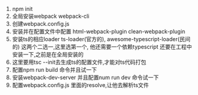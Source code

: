 1. npm init
2. 全局安装webpack webpack-cli
3. 创建webpack.config.js
4. 安装并在配置文件中配置 html-webpack-plugin clean-webpack-plugin
5. 安装ts的相应loader  ts-loader(官方的), awesome-typescript-loader(民间的) 这两个二选一,这里选第一个, 他还需要一个依赖typescript 还要在工程中安装一下,之前是在全局安装的
6. 这里要用tsc --init去生成ts的配置文件,才能对ts代码打包 
7. 配置npm run build 命令并且试一下
8. 安装webpack-dev-server 并且配置num run dev 命令试一下
9. 配置webpack.config.js 里面的resolve,让他去解析ts文件

